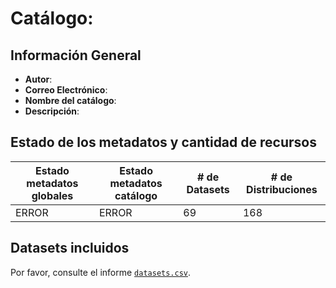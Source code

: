 
# Catálogo: 

## Información General

- **Autor**: 
- **Correo Electrónico**: 
- **Nombre del catálogo**: 
- **Descripción**:

> 

## Estado de los metadatos y cantidad de recursos

Estado metadatos globales | Estado metadatos catálogo | # de Datasets | # de Distribuciones
--------------------------|---------------------------|---------------|--------------------
ERROR | ERROR | 69 | 168

## Datasets incluidos

Por favor, consulte el informe [`datasets.csv`](datasets.csv).
